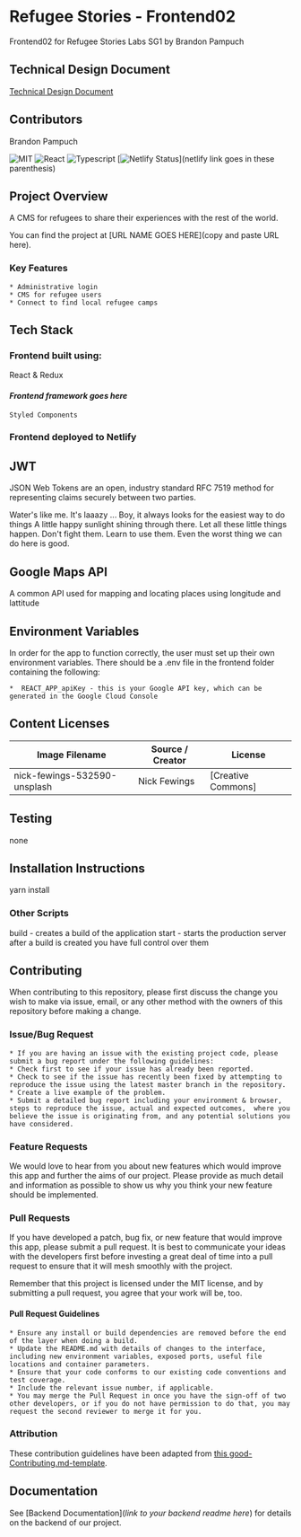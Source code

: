 # Refugee Stories - Frontend02
Frontend02 for Refugee Stories Labs SG1 by Brandon Pampuch

## Technical Design Document
[Technical Design Document](https://docs.google.com/document/d/1AZU1sWxj3n63dbdo91oi3M3fNJRERgi_ZXTMFo9l7DU/edit?usp=sharing)


## Contributors



Brandon Pampuch



![MIT](https://img.shields.io/packagist/l/doctrine/orm.svg)
![React](https://img.shields.io/badge/react-v16.7.0--alpha.2-blue.svg)
![Typescript](https://img.shields.io/npm/types/typescript.svg?style=flat)
[![Netlify Status](https://api.netlify.com/api/v1/badges/b5c4db1c-b10d-42c3-b157-3746edd9e81d/deploy-status)](netlify link goes in these parenthesis)



## Project Overview

A CMS for refugees to share their experiences with the rest of the world.

You can find the project at [URL NAME GOES HERE](copy and paste URL here).

### Key Features

    * Administrative login
    * CMS for refugee users
    * Connect to find local refugee camps
 

## Tech Stack


### Frontend built using:
React & Redux

#### _Frontend framework goes here_

    Styled Components
    

### Frontend deployed to Netlify

## JWT

JSON Web Tokens are an open, industry standard RFC 7519 method for representing claims securely between two parties.

Water's like me. It's laaazy ... Boy, it always looks for the easiest way to do things A little happy sunlight shining through there. Let all these little things happen. Don't fight them. Learn to use them. Even the worst thing we can do here is good.


## Google Maps API

A common API used for mapping and locating places using longitude and lattitude 


## Environment Variables

In order for the app to function correctly, the user must set up their own environment variables. There should be a .env file in the frontend folder containing the following:


    *  REACT_APP_apiKey - this is your Google API key, which can be generated in the Google Cloud Console



## Content Licenses



| Image Filename                  | Source / Creator   | License                                                               
| --------------------------------| -------------------| ---------------------------------------------------------------------
| nick-fewings-532590-unsplash    | Nick Fewings       | [Creative Commons]
                            

## Testing

none

## Installation Instructions

yarn install

### Other Scripts




build - creates a build of the application
start - starts the production server after a build is created
  you have full control over them

## Contributing

When contributing to this repository, please first discuss the change you wish to make via issue, email, or any other method with the owners of this repository before making a change.



### Issue/Bug Request

    * If you are having an issue with the existing project code, please submit a bug report under the following guidelines:
    * Check first to see if your issue has already been reported.
    * Check to see if the issue has recently been fixed by attempting to reproduce the issue using the latest master branch in the repository.
    * Create a live example of the problem.
    * Submit a detailed bug report including your environment & browser, steps to reproduce the issue, actual and expected outcomes,  where you believe the issue is originating from, and any potential solutions you have considered.

### Feature Requests

We would love to hear from you about new features which would improve this app and further the aims of our project. Please provide as much detail and information as possible to show us why you think your new feature should be implemented.

### Pull Requests

If you have developed a patch, bug fix, or new feature that would improve this app, please submit a pull request. It is best to communicate your ideas with the developers first before investing a great deal of time into a pull request to ensure that it will mesh smoothly with the project.

Remember that this project is licensed under the MIT license, and by submitting a pull request, you agree that your work will be, too.

#### Pull Request Guidelines

    * Ensure any install or build dependencies are removed before the end of the layer when doing a build.
    * Update the README.md with details of changes to the interface, including new environment variables, exposed ports, useful file locations and container parameters.
    * Ensure that your code conforms to our existing code conventions and test coverage.
    * Include the relevant issue number, if applicable.
    * You may merge the Pull Request in once you have the sign-off of two other developers, or if you do not have permission to do that, you may request the second reviewer to merge it for you.

### Attribution

These contribution guidelines have been adapted from [this good-Contributing.md-template](https://gist.github.com/PurpleBooth/b24679402957c63ec426).

## Documentation

See [Backend Documentation](_link to your backend readme here_) for details on the backend of our project.
